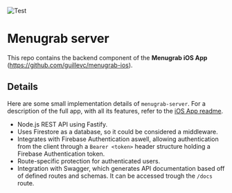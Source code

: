 ![Test](https://github.com/guillevc/menugrab-server/workflows/Test/badge.svg?branch=master)

# Menugrab server
This repo contains the backend component of the __Menugrab iOS App__ (https://github.com/guillevc/menugrab-ios).

## Details
Here are some small implementation details of `menugrab-server`. For a description of the full app, with all its features, refer to the [iOS App readme](https://github.com/guillevc/menugrab-ios).

- Node.js REST API using Fastify.
- Uses Firestore as a database, so it could be considered a middleware.
- Integrates with Firebase Authentication aswell, allowing authentication from the client through a `Bearer <token>` header structure holding a Firebase Authentication token.
- Route-specific protection for authenticated users.
- Integration with Swagger, which generates API documentation based off of defined routes and schemas. It can be accessed trough the `/docs` route.

